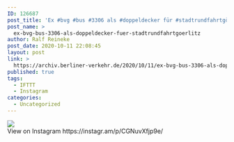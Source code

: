 ```yaml
---
ID: 126687
post_title: 'Ex #bvg #bus #3306 als #doppeldecker für #stadtrundfahrtgörlitz'
post_name: >
  ex-bvg-bus-3306-als-doppeldecker-fuer-stadtrundfahrtgoerlitz
author: Ralf Reineke
post_date: 2020-10-11 22:08:45
layout: post
link: >
  https://archiv.berliner-verkehr.de/2020/10/11/ex-bvg-bus-3306-als-doppeldecker-fuer-stadtrundfahrtgoerlitz/
published: true
tags:
  - IFTTT
  - Instagram
categories:
  - Uncategorized
---
```

<div><img src='https://scontent-iad3-1.cdninstagram.com/v/t51.29350-15/121289998_343707116922706_5770903441425071781_n.jpg?_nc_cat=111&_nc_sid=8ae9d6&_nc_ohc=SfhBfwbOOuQAX_2SHKO&_nc_ht=scontent-iad3-1.cdninstagram.com&oh=2331a3df63af898521157e60396ed645&oe=5FA717E9' style='max-width:600px;' /><br/><div>View on Instagram https://instagr.am/p/CGNuvXfjp9e/</div></div>